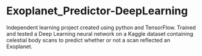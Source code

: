 # Exoplanet_Predictor-DeepLearning
Independent learning project created using python and TensorFlow. Trained and tested a Deep Learning neural network on a Kaggle dataset containing celestial body scans to predict whether or not a scan reflected an Exoplanet. 
